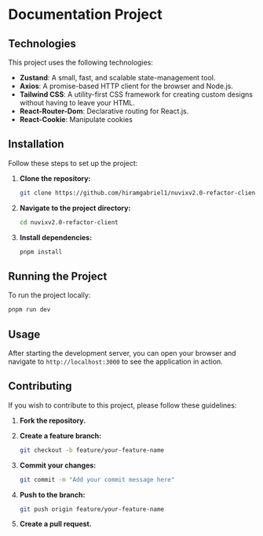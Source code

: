 # Documentation Project

## Technologies

This project uses the following technologies:

- **Zustand**: A small, fast, and scalable state-management tool.
- **Axios**: A promise-based HTTP client for the browser and Node.js.
- **Tailwind CSS**: A utility-first CSS framework for creating custom designs without having to leave your HTML.
- **React-Router-Dom**: Declarative routing for React.js.
- **React-Cookie**: Manipulate cookies

## Installation

Follow these steps to set up the project:

1. **Clone the repository:**

   ```bash
   git clone https://github.com/hiramgabriel1/nuvixv2.0-refactor-client
   ```

2. **Navigate to the project directory:**

   ```bash
   cd nuvixv2.0-refactor-client
   ```

3. **Install dependencies:**

   ```bash
   pnpm install
   ```

## Running the Project

To run the project locally:

```bash
pnpm run dev
```

## Usage

After starting the development server, you can open your browser and navigate to `http://localhost:3000` to see the application in action.

## Contributing

If you wish to contribute to this project, please follow these guidelines:

1. **Fork the repository.**
2. **Create a feature branch:**

   ```bash
   git checkout -b feature/your-feature-name
   ```

3. **Commit your changes:**

   ```bash
   git commit -m "Add your commit message here"
   ```

4. **Push to the branch:**

   ```bash
   git push origin feature/your-feature-name
   ```

5. **Create a pull request.**
